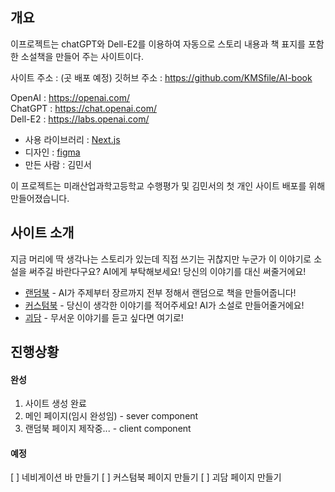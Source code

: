 ## 개요

이프로젝트는 chatGPT와 Dell-E2를 이용하여 자동으로 스토리 내용과 책 표지를 포함한 소설책을 만들어 주는 사이트이다.

사이트 주소 : (곳 배포 예정)
깃허브 주소 : https://github.com/KMSfile/AI-book

OpenAI : https://openai.com/  
ChatGPT : https://chat.openai.com/  
Dell-E2 : https://labs.openai.com/  

- 사용 라이브러리 : [Next.js](https://nextjs.org/)
- 디자인 : [figma](https://www.figma.com/)
- 만든 사람 : 김민서

이 프로젝트는 미래산업과학고등학교 수행평가 및 김민서의 첫 개인 사이트 배포를 위해 만들어졌습니다.

## 사이트 소개

지금 머리에 딱 생각나는 스토리가 있는데 직접 쓰기는 귀찮지만 누군가 이 이야기로 소설을 써주길 바란다구요?
AI에게 부탁해보세요! 당신의 이야기를 대신 써줄거에요!


- [랜덤북](http://localhost:3000/Rendombook) - AI가 주제부터 장르까지 전부 정해서 랜덤으로 책을 만들어줍니다!
- [커스텀북](http://localhost:3000/Rendombook) - 당신이 생각한 이야기를 적어주세요! AI가 소설로 만들어줄거에요!
- [괴담](http://localhost:3000/Rendombook) - 무서운 이야기를 듣고 싶다면 여기로!

## 진행상황
#### 완성
1. 사이트 생성 완료
2. 메인 페이지(임시 완성임) - sever component
3. 랜덤북 페이지 제작중... - client component

#### 예정
[ ] 네비게이션 바 만들기
[ ] 커스텀북 페이지 만들기
[ ] 괴담 페이지 만들기
